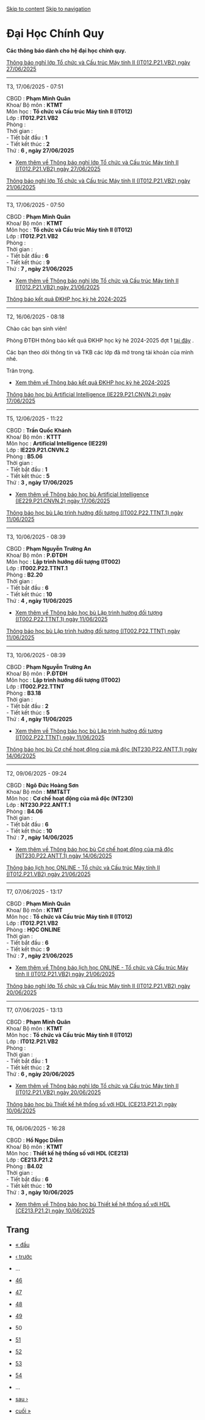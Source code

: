 [Skip to content](https://daa.uit.edu.vn/thongbaochinhquy?page=49#main)
 [Skip to navigation](https://daa.uit.edu.vn/thongbaochinhquy?page=49#main-nav)

Đại Học Chính Quy
=================

**Các thông báo dành cho hệ đại học chính quy.**

[Thông báo nghỉ lớp Tổ chức và Cấu trúc Máy tính II (IT012.P21.VB2) ngày 27/06/2025](https://daa.uit.edu.vn/node/35897)

------------------------------------------------------------------------------------------------------------------------

T3, 17/06/2025 - 07:51

CBGD : **Phạm Minh Quân**  
Khoa/ Bộ môn : **KTMT**  
Môn học : **Tổ chức và Cấu trúc Máy tính II (IT012)**  
Lớp : **IT012.P21.VB2**  
Phòng :  
Thời gian :  
\- Tiết bắt đầu : **1**  
\- Tiết kết thúc : **2**  
Thứ : **6 , ngày 27/06/2025**

*   [Xem thêm về Thông báo nghỉ lớp Tổ chức và Cấu trúc Máy tính II (IT012.P21.VB2) ngày 27/06/2025](https://daa.uit.edu.vn/node/35897 "Thông báo nghỉ lớp Tổ chức và Cấu trúc Máy tính II (IT012.P21.VB2) ngày 27/06/2025")
    

[Thông báo nghỉ lớp Tổ chức và Cấu trúc Máy tính II (IT012.P21.VB2) ngày 21/06/2025](https://daa.uit.edu.vn/node/35892)

------------------------------------------------------------------------------------------------------------------------

T3, 17/06/2025 - 07:50

CBGD : **Phạm Minh Quân**  
Khoa/ Bộ môn : **KTMT**  
Môn học : **Tổ chức và Cấu trúc Máy tính II (IT012)**  
Lớp : **IT012.P21.VB2**  
Phòng :  
Thời gian :  
\- Tiết bắt đầu : **6**  
\- Tiết kết thúc : **9**  
Thứ : **7 , ngày 21/06/2025**

*   [Xem thêm về Thông báo nghỉ lớp Tổ chức và Cấu trúc Máy tính II (IT012.P21.VB2) ngày 21/06/2025](https://daa.uit.edu.vn/node/35892 "Thông báo nghỉ lớp Tổ chức và Cấu trúc Máy tính II (IT012.P21.VB2) ngày 21/06/2025")
    

[Thông báo kết quả ĐKHP học kỳ hè 2024-2025](https://daa.uit.edu.vn/thong-bao-ket-qua-dkhp-hoc-ky-he-2024-2025)

----------------------------------------------------------------------------------------------------------------

T2, 16/06/2025 - 08:18

Chào các bạn sinh viên!

Phòng ĐTĐH thông báo kết quả ĐKHP học kỳ hè 2024-2025 đợt 1 [tại đây](https://docs.google.com/spreadsheets/d/1vHt5o_PFnYvIstjmuREss0_Mf7SLnVF-/edit?usp=sharing&ouid=114077922023477416924&rtpof=true&sd=true)
.

Các bạn theo dõi thông tin và TKB các lớp đã mở trong tài khoản của mình nhé.

Trân trọng.

*   [Xem thêm về Thông báo kết quả ĐKHP học kỳ hè 2024-2025](https://daa.uit.edu.vn/thong-bao-ket-qua-dkhp-hoc-ky-he-2024-2025 "Thông báo kết quả ĐKHP học kỳ hè 2024-2025")
    

[Thông báo học bù Artificial Intelligence (IE229.P21.CNVN.2) ngày 17/06/2025](https://daa.uit.edu.vn/node/35882)

-----------------------------------------------------------------------------------------------------------------

T5, 12/06/2025 - 11:22

CBGD : **Trần Quốc Khánh**  
Khoa/ Bộ môn : **KTTT**  
Môn học : **Artificial Intelligence (IE229)**  
Lớp : **IE229.P21.CNVN.2**  
Phòng : **B5.06**  
Thời gian :  
\- Tiết bắt đầu : **1**  
\- Tiết kết thúc : **5**  
Thứ : **3 , ngày 17/06/2025**

*   [Xem thêm về Thông báo học bù Artificial Intelligence (IE229.P21.CNVN.2) ngày 17/06/2025](https://daa.uit.edu.vn/node/35882 "Thông báo học bù Artificial Intelligence (IE229.P21.CNVN.2) ngày 17/06/2025")
    

[Thông báo học bù Lập trình hướng đối tượng (IT002.P22.TTNT.1) ngày 11/06/2025](https://daa.uit.edu.vn/node/35877)

-------------------------------------------------------------------------------------------------------------------

T3, 10/06/2025 - 08:39

CBGD : **Phạm Nguyễn Trường An**  
Khoa/ Bộ môn : **P.ĐTĐH**  
Môn học : **Lập trình hướng đối tượng (IT002)**  
Lớp : **IT002.P22.TTNT.1**  
Phòng : **B2.20**  
Thời gian :  
\- Tiết bắt đầu : **6**  
\- Tiết kết thúc : **10**  
Thứ : **4 , ngày 11/06/2025**

*   [Xem thêm về Thông báo học bù Lập trình hướng đối tượng (IT002.P22.TTNT.1) ngày 11/06/2025](https://daa.uit.edu.vn/node/35877 "Thông báo học bù Lập trình hướng đối tượng (IT002.P22.TTNT.1) ngày 11/06/2025")
    

[Thông báo học bù Lập trình hướng đối tượng (IT002.P22.TTNT) ngày 11/06/2025](https://daa.uit.edu.vn/node/35872)

-----------------------------------------------------------------------------------------------------------------

T3, 10/06/2025 - 08:39

CBGD : **Phạm Nguyễn Trường An**  
Khoa/ Bộ môn : **P.ĐTĐH**  
Môn học : **Lập trình hướng đối tượng (IT002)**  
Lớp : **IT002.P22.TTNT**  
Phòng : **B3.18**  
Thời gian :  
\- Tiết bắt đầu : **2**  
\- Tiết kết thúc : **5**  
Thứ : **4 , ngày 11/06/2025**

*   [Xem thêm về Thông báo học bù Lập trình hướng đối tượng (IT002.P22.TTNT) ngày 11/06/2025](https://daa.uit.edu.vn/node/35872 "Thông báo học bù Lập trình hướng đối tượng (IT002.P22.TTNT) ngày 11/06/2025")
    

[Thông báo học bù Cơ chế hoạt động của mã độc (NT230.P22.ANTT.1) ngày 14/06/2025](https://daa.uit.edu.vn/node/35867)

---------------------------------------------------------------------------------------------------------------------

T2, 09/06/2025 - 09:24

CBGD : **Ngô Đức Hoàng Sơn**  
Khoa/ Bộ môn : **MMT&TT**  
Môn học : **Cơ chế hoạt động của mã độc (NT230)**  
Lớp : **NT230.P22.ANTT.1**  
Phòng : **B4.06**  
Thời gian :  
\- Tiết bắt đầu : **6**  
\- Tiết kết thúc : **10**  
Thứ : **7 , ngày 14/06/2025**

*   [Xem thêm về Thông báo học bù Cơ chế hoạt động của mã độc (NT230.P22.ANTT.1) ngày 14/06/2025](https://daa.uit.edu.vn/node/35867 "Thông báo học bù Cơ chế hoạt động của mã độc (NT230.P22.ANTT.1) ngày 14/06/2025")
    

[Thông báo lịch học ONLINE - Tổ chức và Cấu trúc Máy tính II (IT012.P21.VB2) ngày 21/06/2025](https://daa.uit.edu.vn/node/35862)

---------------------------------------------------------------------------------------------------------------------------------

T7, 07/06/2025 - 13:17

CBGD : **Phạm Minh Quân**  
Khoa/ Bộ môn : **KTMT**  
Môn học : **Tổ chức và Cấu trúc Máy tính II (IT012)**  
Lớp : **IT012.P21.VB2**  
Phòng : **HỌC ONLINE**  
Thời gian :  
\- Tiết bắt đầu : **6**  
\- Tiết kết thúc : **9**  
Thứ : **7 , ngày 21/06/2025**

*   [Xem thêm về Thông báo lịch học ONLINE - Tổ chức và Cấu trúc Máy tính II (IT012.P21.VB2) ngày 21/06/2025](https://daa.uit.edu.vn/node/35862 "Thông báo lịch học ONLINE - Tổ chức và Cấu trúc Máy tính II (IT012.P21.VB2) ngày 21/06/2025")
    

[Thông báo nghỉ lớp Tổ chức và Cấu trúc Máy tính II (IT012.P21.VB2) ngày 20/06/2025](https://daa.uit.edu.vn/node/35857)

------------------------------------------------------------------------------------------------------------------------

T7, 07/06/2025 - 13:13

CBGD : **Phạm Minh Quân**  
Khoa/ Bộ môn : **KTMT**  
Môn học : **Tổ chức và Cấu trúc Máy tính II (IT012)**  
Lớp : **IT012.P21.VB2**  
Phòng :  
Thời gian :  
\- Tiết bắt đầu : **1**  
\- Tiết kết thúc : **2**  
Thứ : **6 , ngày 20/06/2025**

*   [Xem thêm về Thông báo nghỉ lớp Tổ chức và Cấu trúc Máy tính II (IT012.P21.VB2) ngày 20/06/2025](https://daa.uit.edu.vn/node/35857 "Thông báo nghỉ lớp Tổ chức và Cấu trúc Máy tính II (IT012.P21.VB2) ngày 20/06/2025")
    

[Thông báo học bù Thiết kế hệ thống số với HDL (CE213.P21.2) ngày 10/06/2025](https://daa.uit.edu.vn/node/35852)

-----------------------------------------------------------------------------------------------------------------

T6, 06/06/2025 - 16:28

CBGD : **Hồ Ngọc Diễm**  
Khoa/ Bộ môn : **KTMT**  
Môn học : **Thiết kế hệ thống số với HDL (CE213)**  
Lớp : **CE213.P21.2**  
Phòng : **B4.02**  
Thời gian :  
\- Tiết bắt đầu : **6**  
\- Tiết kết thúc : **10**  
Thứ : **3 , ngày 10/06/2025**

*   [Xem thêm về Thông báo học bù Thiết kế hệ thống số với HDL (CE213.P21.2) ngày 10/06/2025](https://daa.uit.edu.vn/node/35852 "Thông báo học bù Thiết kế hệ thống số với HDL (CE213.P21.2) ngày 10/06/2025")
    

Trang
-----

*   [« đầu](https://daa.uit.edu.vn/thongbaochinhquy "Đến trang đầu tiên")
    
*   [‹ trước](https://daa.uit.edu.vn/thongbaochinhquy?page=48 "Đến trang kế trước")
    
*   …
*   [46](https://daa.uit.edu.vn/thongbaochinhquy?page=45 "Đến trang 46")
    
*   [47](https://daa.uit.edu.vn/thongbaochinhquy?page=46 "Đến trang 47")
    
*   [48](https://daa.uit.edu.vn/thongbaochinhquy?page=47 "Đến trang 48")
    
*   [49](https://daa.uit.edu.vn/thongbaochinhquy?page=48 "Đến trang 49")
    
*   50
*   [51](https://daa.uit.edu.vn/thongbaochinhquy?page=50 "Đến trang 51")
    
*   [52](https://daa.uit.edu.vn/thongbaochinhquy?page=51 "Đến trang 52")
    
*   [53](https://daa.uit.edu.vn/thongbaochinhquy?page=52 "Đến trang 53")
    
*   [54](https://daa.uit.edu.vn/thongbaochinhquy?page=53 "Đến trang 54")
    
*   …
*   [sau ›](https://daa.uit.edu.vn/thongbaochinhquy?page=50 "Đến trang kế sau")
    
*   [cuối »](https://daa.uit.edu.vn/thongbaochinhquy?page=1907 "Đến trang cuối cùng")